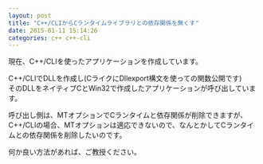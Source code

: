 ```yaml
---
layout: post
title: "C++/CLIからCランタイムライブラリとの依存関係を無くす"
date: 2015-01-11 15:14:26
categories: c++ c++-cli
---
```

<p>現在、C++/CLIを使ったアプリケーションを作成しています。</p>

<p>C++/CLIでDLLを作成し(CライクにDllexport構文を使っての関数公開です)<br>
そのDLLをネイティブCとWin32で作成したアプリケーションが呼び出しています。</p>

<p>呼び出し側は、MTオプションでCランタイムと依存関係が削除できますが、C++/CLIの場合、MTオプションは適応できないので、なんとかしてCランタイムとの依存関係を削除したいのです。</p>

<p>何か良い方法があれば、ご教授ください。</p>
